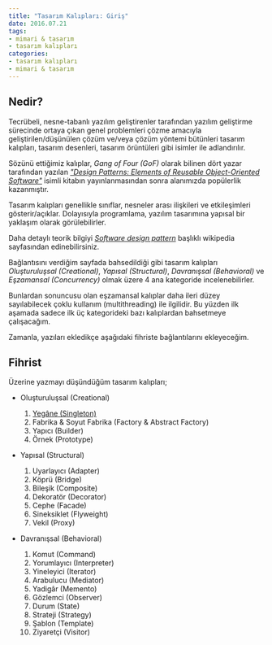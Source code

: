 ```yaml
---
title: "Tasarım Kalıpları: Giriş"
date: 2016.07.21
tags:
- mimari & tasarım
- tasarım kalıpları
categories:
- tasarım kalıpları
- mimari & tasarım
---
```


## Nedir?

Tecrübeli, nesne-tabanlı yazılım geliştirenler tarafından yazılım geliştirme sürecinde ortaya çıkan genel problemleri çözme amacıyla geliştirilen/düşünülen çözüm ve/veya çözüm yöntemi bütünleri tasarım kalıpları, tasarım desenleri, tasarım örüntüleri gibi isimler ile adlandırılır.

Sözünü ettiğimiz kalıplar, *Gang of Four (GoF)* olarak bilinen dört yazar tarafından yazılan [*"Design Patterns: Elements of Reusable Object-Oriented Software"*][Kitap] isimli kitabın yayınlanmasından sonra alanımızda popülerlik kazanmıştır.

Tasarım kalıpları genellikle sınıflar, nesneler arası ilişkileri ve etkileşimleri gösterir/açıklar. Dolayısıyla programlama, yazılım tasarımına yapısal bir yaklaşım olarak görülebilirler.

Daha detaylı teorik bilgiyi [*Software design pattern*][Wiki] başlıklı wikipedia sayfasından edinebilirsiniz.

Bağlantısını verdiğim sayfada bahsedildiği gibi tasarım kalıpları *Oluşturuluşsal (Creational)*, *Yapısal (Structural)*, *Davranışsal (Behavioral)* ve *Eşzamansal (Concurrency)* olmak üzere 4 ana kategoride incelenebilirler.

Bunlardan sonuncusu olan eşzamansal kalıplar daha ileri düzey sayılabilecek çoklu kullanım (multithreading) ile ilgilidir. Bu yüzden ilk aşamada sadece ilk üç kategorideki bazı kalıplardan bahsetmeye çalışacağım.

Zamanla, yazıları ekledikçe aşağıdaki fihriste bağlantılarını ekleyeceğim.

## Fihrist

Üzerine yazmayı düşündüğüm tasarım kalıpları;

- Oluşturuluşsal (Creational)
   1. [Yegâne (Singleton)][1]  
   1. Fabrika & Soyut Fabrika (Factory & Abstract Factory)  
   1. Yapıcı (Builder)  
   1. Örnek (Prototype)  


- Yapısal (Structural)
   1. Uyarlayıcı (Adapter)  
   1. Köprü (Bridge)  
   1. Bileşik (Composite)  
   1. Dekoratör (Decorator)  
   1. Cephe (Facade)  
   1. Sineksiklet (Flyweight)  
   1. Vekil (Proxy)   


- Davranışsal (Behavioral)
   1. Komut (Command)  
   1. Yorumlayıcı (Interpreter)  
   1. Yineleyici (Iterator)  
   1. Arabulucu (Mediator)  
   1. Yadigâr (Memento)  
   1. Gözlemci (Observer)  
   1. Durum (State)  
   1. Strateji (Strategy)  
   1. Şablon (Template)  
   1. Ziyaretçi (Visitor)  

[Kitap]: https://en.wikipedia.org/wiki/Design_Patterns
[Wiki]: https://en.wikipedia.org/wiki/Software_design_pattern
[1]: /2017/01/26/tasarim-kaliplari-yegane-singleton/

